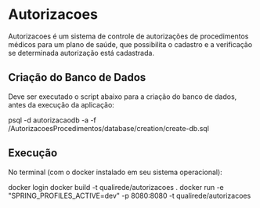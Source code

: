 # Autorizacoes

Autorizacoes é um sistema de controle de autorizações de procedimentos médicos para um plano de saúde, que possibilita o cadastro e a verificação se determinada autorização está cadastrada.


## Criação do Banco de Dados

Deve ser executado o script abaixo para a criação do banco de dados, antes da execução da aplicação:

psql -d autorizacaodb -a -f /AutorizacoesProcedimentos/database/creation/create-db.sql

## Execução

No terminal (com o docker instalado em seu sistema operacional):

docker login
docker build -t qualirede/autorizacoes .
docker run -e "SPRING_PROFILES_ACTIVE=dev" -p 8080:8080 -t qualirede/autorizacoes